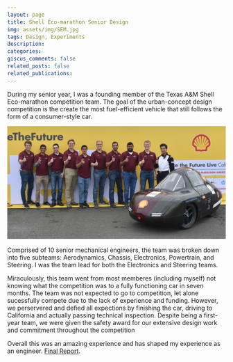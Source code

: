 ```yaml
---
layout: page
title: Shell Eco-marathon Senior Design
img: assets/img/SEM.jpg
tags: Design, Experiments
description:
categories:
giscus_comments: false
related_posts: false
related_publications:
---
```


During my senior year, I was a founding member of the Texas A&M Shell Eco-marathon competition team. The goal of the urban-concept design competition is the create the most fuel-efficient vehicle that still follows the form of a consumer-style car.

![Shell Eco Marathon](/assets/img/SEM.jpg)

Comprised of 10 senior mechanical engineers, the team was broken down into five subteams: Aerodynamics, Chassis, Electronics, Powertrain, and Steering. I was the team lead for both the Electronics and Steering teams.

Miraculously, this team went from most memberes (including myself) not knowing what the competition was to a fully functioning car in seven months. The team was not expected to go to competition, let alone sucessfully compete due to the lack of experience and funding. However, we perservered and defied all expections by finishing the car, driving to California and actually passing technical inspection. Despite being a first-year team, we were given the safety award for our extensive design work and commitment throughout the competition

Overall this was an amazing experience and has shaped my experience as an engineer. [Final Report]({{site.baseurl}}/assets/pdf/MEEN_402_Final_Report_draft.pdf).

